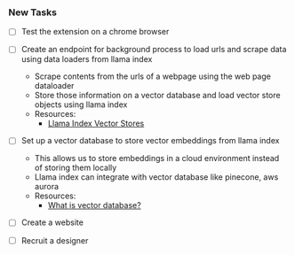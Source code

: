 ### New Tasks
- [ ] Test the extension on a chrome browser

- [ ] Create an endpoint for background process to load urls and scrape data using data loaders from llama index
  - Scrape contents from the urls of a webpage using the web page dataloader 
  - Store those information on a vector database and load vector store objects using llama index
  - Resources:
    - [Llama Index Vector Stores](https://gpt-index.readthedocs.io/en/latest/community/integrations/vector_stores.html)

- [ ] Set up a vector database to store vector embeddings from llama index 
  - This allows us to store embeddings in a cloud environment instead of storing them locally
  - Llama index can integrate with vector database like pinecone, aws aurora
  - Resources:
    - [What is vector database?](https://aws.amazon.com/what-is/vector-databases/)
   
- [ ] Create a website

- [ ] Recruit a designer
